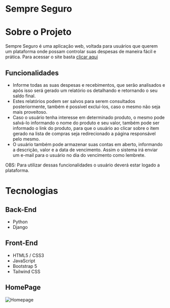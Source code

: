 # Sempre Seguro

# Sobre o Projeto

Sempre Seguro é uma aplicação web, voltada para usuários que querem um plataforma onde possam controlar suas despesas de maneira fácil e prática. Para acessar o site basta [clicar aqui](https://sempreseguro.onrender.com/)

## Funcionalidades

* Informe todas as suas despesas e recebimentos, que serão analisados e após isso será gerado um relatório os detalhando e retornando o seu saldo final.
* Estes relatórios podem ser salvos para serem consultados posteriormente, também é possível excluí-los, caso o mesmo não seja mais proveitoso.
* Caso o usuário tenha interesse em determinado produto, o mesmo pode salvá-lo informando o nome do produto e seu valor, também pode ser informado o link do produto, para que o usuário ao clicar sobre o item gerado na lista de compras seja redirecionado a página responsável pelo mesmo.
* O usuário também pode armazenar suas contas em aberto, informando a descrição, valor e a data de vencimento. Assim o sistema irá enviar um e-mail para o usuário no dia do vencimento como lembrete.
  
OBS: Para utilizar dessas funcionalidades o usuário deverá estar logado a plataforma.

# Tecnologias

## Back-End
* Python
* Django

## Front-End
* HTML5 / CSS3
* JavaScript
* Bootstrap 5
* Tailwind CSS

## HomePage
![Homepage](https://github.com/DiogoMelloDM7/Sempre_Seguro/assets/136912625/f8320ead-c3cc-4995-be65-a612675e5a3f)



